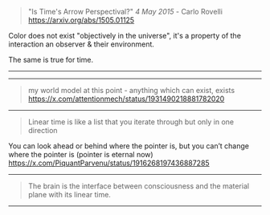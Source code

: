 > "Is Time's Arrow Perspectival?"
> _4 May 2015_ - Carlo Rovelli
> https://arxiv.org/abs/1505.01125

Color does not exist "objectively in the universe", it's a property of the interaction an observer & their environment. 

The same is true for time. 

----



---

> my world model at this point - anything which can exist, exists
> https://x.com/attentionmech/status/1931490218881782020


----

> Linear time is like a list that you iterate through but only in one direction 
>
   You can look ahead or behind where the pointer is, but you can’t change where the pointer is (pointer is eternal now)
   https://x.com/PiquantParvenu/status/1916268197436887285

---

> The brain is the interface between consciousness and the material plane with its linear time.

----

